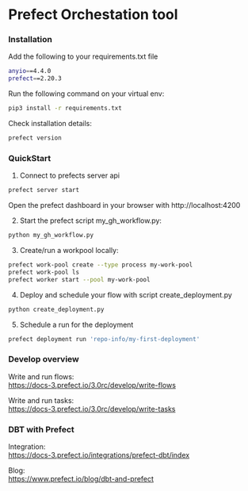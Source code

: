 # Prefect Orchestation tool 


### Installation
Add the following to your requirements.txt file

```bash
anyio==4.4.0
prefect==2.20.3  
```

Run the following command on your virtual env:  
```bash
pip3 install -r requirements.txt 
```

Check installation details:  
```bash
prefect version
```

### QuickStart
1. Connect to prefects server api
```bash
prefect server start
```

Open the prefect dashboard in your browser with http://localhost:4200

2. Start the prefect script my_gh_workflow.py:
```bash
python my_gh_workflow.py
```

3. Create/run a workpool locally:
```bash
prefect work-pool create --type process my-work-pool
prefect work-pool ls
prefect worker start --pool my-work-pool
```

4. Deploy and schedule your flow with script create_deployment.py
```bash
python create_deployment.py
```

5. Schedule a run for the deployment
```bash
prefect deployment run 'repo-info/my-first-deployment'
```

### Develop overview

Write and run flows:  
https://docs-3.prefect.io/3.0rc/develop/write-flows

Write and run tasks:  
https://docs-3.prefect.io/3.0rc/develop/write-tasks

### DBT with Prefect

Integration:  
https://docs-3.prefect.io/integrations/prefect-dbt/index  

Blog:  
https://www.prefect.io/blog/dbt-and-prefect  
